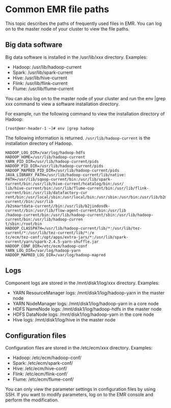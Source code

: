 # Common EMR file paths

This topic describes the paths of frequently used files in EMR. You can log on to the master node of your cluster to view the file paths.

## Big data software

Big data software is installed in the /usr/lib/xxx directory. Examples:

-   Hadoop: /usr/lib/hadoop-current
-   Spark: /usr/lib/spark-current
-   Hive: /usr/lib/hive-current
-   Flink: /usr/lib/flink-current
-   Flume: /usr/lib/flume-current

You can also log on to the master node of your cluster and run the env \|grep xxx command to view a software installation directory.

For example, run the following command to view the installation directory of Hadoop:

```
[root@emr-header-1 ~]# env |grep hadoop
```

The following information is returned. `/usr/lib/hadoop-current` is the installation directory of Hadoop.

```
HADOOP_LOG_DIR=/var/log/hadoop-hdfs
HADOOP_HOME=/usr/lib/hadoop-current
YARN_PID_DIR=/usr/lib/hadoop-current/pids
HADOOP_PID_DIR=/usr/lib/hadoop-current/pids
HADOOP_MAPRED_PID_DIR=/usr/lib/hadoop-current/pids
JAVA_LIBRARY_PATH=/usr/lib/hadoop-current/lib/native:
PATH=/usr/lib/sqoop-current/bin:/usr/lib/spark-current/bin:/usr/lib/hive-current/hcatalog/bin:/usr/                                                                                                  lib/hive-current/bin:/usr/lib/flume-current/bin:/usr/lib/flink-current/bin:/usr/lib/datafactory-cur                                                                                                  rent/bin:/usr/local/sbin:/usr/local/bin:/usr/sbin:/usr/bin:/usr/lib/b2monitor-current//bin:/usr/lib                                                                                                  /b2smartdata-current//bin:/usr/lib/b2jindosdk-current//bin:/usr/lib/flow-agent-current/bin:/usr/lib                                                                                                  /hadoop-current/bin:/usr/lib/hadoop-current/sbin:/usr/lib/hadoop-current/bin:/usr/lib/hadoop-curren                                                                                                  t/sbin:/root/bin
HADOOP_CLASSPATH=/usr/lib/hadoop-current/lib/*:/usr/lib/tez-current/*:/usr/lib/tez-current/lib/*:/e                                                                                                  tc/ecm/tez-conf:/opt/apps/extra-jars/*:/usr/lib/spark-current/yarn/spark-2.4.5-yarn-shuffle.jar
HADOOP_CONF_DIR=/etc/ecm/hadoop-conf
YARN_LOG_DIR=/var/log/hadoop-yarn
HADOOP_MAPRED_LOG_DIR=/var/log/hadoop-mapred
```

## Logs

Component logs are stored in the /mnt/disk1/log/xxx directory. Examples:

-   YARN ResourceManager logs: /mnt/disk1/log/hadoop-yarn in the master node
-   YARN NodeManager logs: /mnt/disk1/log/hadoop-yarn in a core node
-   HDFS NameNode logs: /mnt/disk1/log/hadoop-hdfs in the master node
-   HDFS DataNode logs: /mnt/disk1/log/hadoop-yarn in the core node
-   Hive logs: /mnt/disk1/log/hive in the master node

## Configuration files

Configuration files are stored in the /etc/ecm/xxx directory. Examples:

-   Hadoop: /etc/ecm/hadoop-conf/
-   Spark: /etc/ecm/spark-conf/
-   Hive: /etc/ecm/hive-conf/
-   Flink: /etc/ecm/flink-conf/
-   Flume: /etc/ecm/flume-conf/

You can only view the parameter settings in configuration files by using SSH. If you want to modify parameters, log on to the EMR console and perform the modification.

